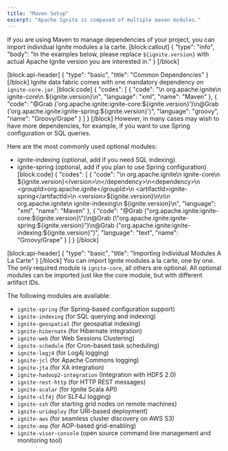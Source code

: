 ```yaml
---
title: "Maven Setup"
excerpt: "Apache Ignite is composed of multiple maven modules."
---
```

If you are using Maven to manage dependencies of your project, you can import individual Ignite modules a la carte.
[block:callout]
{
  "type": "info",
  "body": "In the examples below, please replace `${ignite.version}` with actual Apache Ignite version you are interested in."
}
[/block]

[block:api-header]
{
  "type": "basic",
  "title": "Common Dependencies"
}
[/block]
Ignite data fabric comes with one mandatory dependency on `ignite-core.jar`. 
[block:code]
{
  "codes": [
    {
      "code": "<dependency>\n    <groupId>org.apache.ignite</groupId>\n    <artifactId>ignite-core</artifactId>\n    <version>${ignite.version}</version>\n</dependency>",
      "language": "xml",
      "name": "Maven"
    },
    {
      "code": "@Grab ('org.apache.ignite:ignite-core:${ignite.version}')\n@Grab ('org.apache.ignite:ignite-spring:${ignite.version}')",
      "language": "groovy",
      "name": "Groovy/Grape"
    }
  ]
}
[/block]
However, in many cases may wish to have more dependencies, for example, if you want to use Spring configuration or SQL queries.

Here are the most commonly used optional modules:
  * ignite-indexing (optional, add if you need SQL indexing)
  * ignite-spring (optional, add if you plan to use Spring configuration) 
[block:code]
{
  "codes": [
    {
      "code": "<dependency>\n    <groupId>org.apache.ignite</groupId>\n    <artifactId>ignite-core</artifactId>\n    <version>${ignite.version}</version>\n</dependency>\n<dependency>\n    <groupId>org.apache.ignite</groupId>\n    <artifactId>ignite-spring</artifactId>\n    <version>${ignite.version}</version>\n</dependency>\n<dependency>\n    <groupId>org.apache.ignite</groupId>\n    <artifactId>ignite-indexing</artifactId>\n    <version>${ignite.version}</version>\n</dependency>",
      "language": "xml",
      "name": "Maven"
    },
    {
      "code": "@Grab (\"org.apache.ignite:ignite-core:${ignite.version}\")\n@Grab (\"org.apache.ignite:ignite-spring:${ignite.version}\")\n@Grab (\"org.apache.ignite:ignite-indexing:${ignite.version}\")",
      "language": "text",
      "name": "Groovy/Grape"
    }
  ]
}
[/block]

[block:api-header]
{
  "type": "basic",
  "title": "Importing Individual Modules A La Carte"
}
[/block]
You can import Ignite modules a la carte, one by one. The only required module is `ignite-core`, all others are optional. All optional modules can be imported just like the core module, but with different artifact IDs.

The following modules are available:
  * `ignite-spring` (for Spring-based configuration support)
  * `ignite-indexing` (for SQL querying and indexing)
  * `ignite-geospatial` (for geospatial indexing)
  * `ignite-hibernate` (for Hibernate integration)
  * `ignite-web` (for Web Sessions Clustering)
  * `ignite-schedule` (for Cron-based task scheduling)
  * `ignite-logj4` (for Log4j logging)
  * `ignite-jcl` (for Apache Commons logging)
  * `ignite-jta` (for XA integration)
  * `ignite-hadoop2-integration` (Integration with HDFS 2.0)
  * `ignite-rest-http` (for HTTP REST messages)
  * `ignite-scalar` (for Ignite Scala API)
  * `ignite-slf4j` (for SLF4J logging)
  * `ignite-ssh` (for starting grid nodes on remote machines)
  * `ignite-urideploy` (for URI-based deployment)
  * `ignite-aws` (for seamless cluster discovery on AWS S3)
  * `ignite-aop` (for AOP-based grid-enabling)
  * `ignite-visor-console`  (open source command line management and monitoring tool)